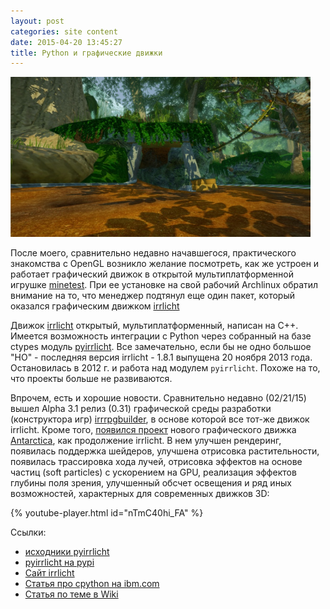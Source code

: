 ```yaml
---
layout: post
categories: site content
date: 2015-04-20 13:45:27
title: Python и графические движки
---
```



![pic](/assets/img/2015/3d-engine-demo.png)

После моего, сравнительно недавно начавшегося, практического знакомства с OpenGL возникло желание посмотреть, как же устроен и работает графический движок в открытой мультиплатформенной игрушке [minetest]. При ее установке на свой рабочий Archlinux обратил внимание на то, что менеджер подтянул еще один пакет, который оказался графическим движком [irrlicht]

Движок [irrlicht] открытый, мультиплатформенный, написан на C++. Имеется возможность интеграции с Python через собранный на базе ctypes модуль [pyirrlicht]. Все замечательно, если бы не одно большое "НО" - последняя версия irrlicht - 1.8.1 выпущена 20 ноября 2013 года. Остановилась в 2012 г. и работа над модулем `pyirrlicht`. Похоже на то, что проекты больше не развиваются.

Впрочем, есть и хорошие новости. Сравнительно недавно (02/21/15) вышел Alpha 3.1 релиз 
(0.31) графической среды разработки (конструктора игр) <a href="http://irrrpgbuilder.sourceforge.net/">irrrpgbuilder</a>, в основе которой все тот-же движок 
irrlicht. Кроме того, <a href="http://www.opennet.ru/opennews/art.shtml?num=39723">появился 
проект</a> нового графического движка <a href="http://supertuxkart.sourceforge.net/Antarctica:_Overview">Antarctica</a>, как продолжение 
irrlicht. В нем улучшен рендеринг, появилась поддержка шейдеров, улучшена отрисовка 
растительности, появилась трассировка хода лучей, отрисовка эффектов на основе частиц (soft 
particles) с ускорением на GPU, реализация эффектов глубины поля зрения, улучшенный обсчет 
освещения и ряд иных возможностей, характерных для современных движков 3D:

{% youtube-player.html id="nTmC40hi_FA" %}

Ссылки:
- [исходники pyirrlicht]
- [pyirrlicht на pypi]
- [Сайт irrlicht]
- [Статья про cpython на ibm.com]
- [Статья по теме в Wiki]

[minetest]: http://www.minetest.net/
[irrlicht]: http://irrlicht.sourceforge.net/
[pyirrlicht]: https://pypi.python.org/pypi/pyirrlicht
[исходники pyirrlicht]: https://code.google.com/p/pyirrlicht/
[pyirrlicht на pypi]: https://pypi.python.org/pypi/pyirrlicht
[Сайт irrlicht]: http://irrlicht.sourceforge.net/
[Статья про cpython на ibm.com]: https://www.ibm.com/developerworks/ru/library/l-python_details_06/
[Статья по теме в Wiki]: http://en.wikibooks.org/wiki/Python_Programming/Game_Programming_in_Python
